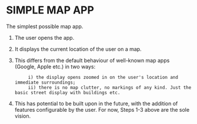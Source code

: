 # SIMPLE MAP APP

The simplest possible map app.

1.  The user opens the app.

2.  It displays the current location of the user on a map.

3.  This differs from the default behaviour of well-known map apps (Google, Apple etc.) in two ways:

             i) the display opens zoomed in on the user's location and immediate surroundings;
             ii) there is no map clutter, no markings of any kind. Just the basic street display with buildings etc.

4.  This has potential to be built upon in the future, with the addition of features configurable by the user. For now, Steps 1-3 above are the sole vision.
